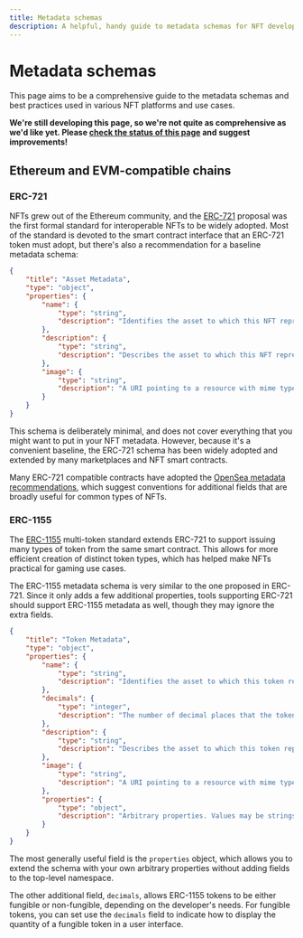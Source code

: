 ```yaml
---
title: Metadata schemas
description: A helpful, handy guide to metadata schemas for NFT developers.
---
```

 # Metadata schemas

This page aims to be a comprehensive guide to the metadata schemas and best practices used in various NFT platforms and use cases.

**We're still developing this page, so we're not quite as comprehensive as we'd like yet. Please [check the status of this page](https://github.com/protocol/nft-website/issues/44) and suggest improvements!**

## Ethereum and EVM-compatible chains

### ERC-721

NFTs grew out of the Ethereum community, and the [ERC-721](https://eips.ethereum.org/EIPS/eip-721) proposal was the first formal standard for interoperable NFTs to be widely adopted. Most of the standard is devoted to the smart contract interface that an ERC-721 token must adopt, but there's also a recommendation for a baseline metadata schema:


```json
{
    "title": "Asset Metadata",
    "type": "object",
    "properties": {
        "name": {
            "type": "string",
            "description": "Identifies the asset to which this NFT represents"
        },
        "description": {
            "type": "string",
            "description": "Describes the asset to which this NFT represents"
        },
        "image": {
            "type": "string",
            "description": "A URI pointing to a resource with mime type image/* representing the asset to which this NFT represents. Consider making any images at a width between 320 and 1080 pixels and aspect ratio between 1.91:1 and 4:5 inclusive."
        }
    }
}
```

This schema is deliberately minimal, and does not cover everything that you might want to put in your NFT metadata. However, because it's a convenient baseline, the ERC-721 schema has been widely adopted and extended by many marketplaces and NFT smart contracts.

Many ERC-721 compatible contracts have adopted the [OpenSea metadata recommendations](https://docs.opensea.io/docs/metadata-standards), which suggest conventions for additional fields that are broadly useful for common types of NFTs.

### ERC-1155

The [ERC-1155](https://eips.ethereum.org/EIPS/eip-1155) multi-token standard extends ERC-721 to support issuing many types of token from the same smart contract. This allows for more efficient creation of distinct token types, which has helped make NFTs practical for gaming use cases.

The ERC-1155 metadata schema is very similar to the one proposed in ERC-721. Since it only adds a few additional properties, tools supporting ERC-721 should support ERC-1155 metadata as well, though they may ignore the extra fields.

```json
{
    "title": "Token Metadata",
    "type": "object",
    "properties": {
        "name": {
            "type": "string",
            "description": "Identifies the asset to which this token represents"
        },
        "decimals": {
            "type": "integer",
            "description": "The number of decimal places that the token amount should display - e.g. 18, means to divide the token amount by 1000000000000000000 to get its user representation."
        },
        "description": {
            "type": "string",
            "description": "Describes the asset to which this token represents"
        },
        "image": {
            "type": "string",
            "description": "A URI pointing to a resource with mime type image/* representing the asset to which this token represents. Consider making any images at a width between 320 and 1080 pixels and aspect ratio between 1.91:1 and 4:5 inclusive."
        },
        "properties": {
            "type": "object",
            "description": "Arbitrary properties. Values may be strings, numbers, object or arrays."
        }
    }
}
```

The most generally useful field is the `properties` object, which allows you to extend the schema with your own arbitrary properties without adding fields to the top-level namespace.

The other additional field, `decimals`, allows ERC-1155 tokens to be either fungible or non-fungible, depending on the developer's needs. For fungible tokens, you can set use the `decimals` field to indicate how to display the quantity of a fungible token in a user interface.
